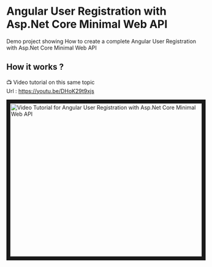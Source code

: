# Angular User Registration with Asp.Net Core Minimal Web API
Demo project showing How to create a complete Angular User Registration with Asp.Net Core Minimal Web API


 ## How it works ?
 
 
 :tv: Video tutorial on this same topic  
 Url : https://youtu.be/DHoK29t9xjs
 
 <a href="http://www.youtube.com/watch?feature=player_embedded&v=DHoK29t9xjs
" target="_blank"><img src="http://img.youtube.com/vi/DHoK29t9xjs/0.jpg" 
alt="Video Tutorial for Angular User Registration with Asp.Net Core Minimal Web API" width="500" height="400" border="10" /></a>
